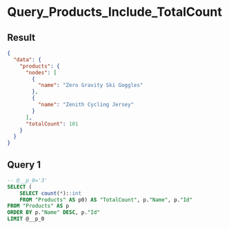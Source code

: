 # Query_Products_Include_TotalCount

## Result

```json
{
  "data": {
    "products": {
      "nodes": [
        {
          "name": "Zero Gravity Ski Goggles"
        },
        {
          "name": "Zenith Cycling Jersey"
        }
      ],
      "totalCount": 101
    }
  }
}
```

## Query 1

```sql
-- @__p_0='3'
SELECT (
    SELECT count(*)::int
    FROM "Products" AS p0) AS "TotalCount", p."Name", p."Id"
FROM "Products" AS p
ORDER BY p."Name" DESC, p."Id"
LIMIT @__p_0
```

